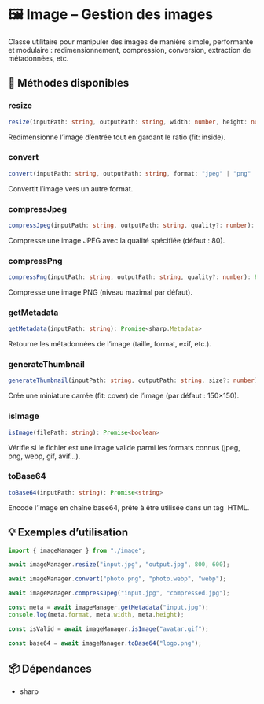 # 🖼️ Image – Gestion des images

Classe utilitaire pour manipuler des images de manière simple, performante et modulaire : redimensionnement, compression, conversion, extraction de métadonnées, etc.

## 🔧 Méthodes disponibles

### resize

```ts
resize(inputPath: string, outputPath: string, width: number, height: number): Promise<void>
```

Redimensionne l’image d’entrée tout en gardant le ratio (fit: inside).

### convert

```ts
convert(inputPath: string, outputPath: string, format: "jpeg" | "png" | "webp" | "avif"): Promise<void>
```

Convertit l’image vers un autre format.

### compressJpeg

```ts
compressJpeg(inputPath: string, outputPath: string, quality?: number): Promise<void>
```

Compresse une image JPEG avec la qualité spécifiée (défaut : 80).

### compressPng

```ts
compressPng(inputPath: string, outputPath: string, quality?: number): Promise<void>
```

Compresse une image PNG (niveau maximal par défaut).

### getMetadata

```ts
getMetadata(inputPath: string): Promise<sharp.Metadata>
```

Retourne les métadonnées de l’image (taille, format, exif, etc.).

### generateThumbnail

```ts
generateThumbnail(inputPath: string, outputPath: string, size?: number): Promise<void>
```

Crée une miniature carrée (fit: cover) de l’image (par défaut : 150×150).

### isImage

```ts
isImage(filePath: string): Promise<boolean>
```

Vérifie si le fichier est une image valide parmi les formats connus (jpeg, png, webp, gif, avif...).

### toBase64

```ts
toBase64(inputPath: string): Promise<string>
```

Encode l’image en chaîne base64, prête à être utilisée dans un tag <img> HTML.

## 💡 Exemples d’utilisation

```ts
import { imageManager } from "./image";

await imageManager.resize("input.jpg", "output.jpg", 800, 600);

await imageManager.convert("photo.png", "photo.webp", "webp");

await imageManager.compressJpeg("input.jpg", "compressed.jpg");

const meta = await imageManager.getMetadata("input.jpg");
console.log(meta.format, meta.width, meta.height);

const isValid = await imageManager.isImage("avatar.gif");

const base64 = await imageManager.toBase64("logo.png");
```

## 📦 Dépendances

-   sharp
